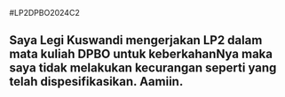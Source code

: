 #LP2DPBO2024C2

## Saya Legi Kuswandi mengerjakan LP2 dalam mata kuliah DPBO untuk keberkahanNya maka saya tidak melakukan kecurangan seperti yang telah dispesifikasikan. Aamiin.
